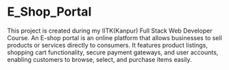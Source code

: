 # E_Shop_Portal
This project is created during my IITK(Kanpur) Full Stack Web Developer Course.
An E-shop portal is an online platform that allows businesses to sell products or services directly to consumers. It features product listings, shopping cart functionality, secure payment gateways, and user accounts, enabling customers to browse, select, and purchase items easily.
